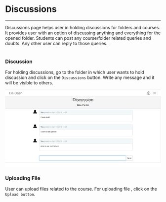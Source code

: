 # Discussions


---

Discussions page helps user in holding discussions for folders and courses. It provides user with an option of discussing anything and everything for the opened folder. Students can post any course/folder related queries and doubts. Any other user can reply to those queries.
<br/>
<br/>
### Discussion
For holding discussions, go to the folder in which user wants to hold discussion and click on the `Discussions` button. Write any message and it will be visible to others.

![](discussion.png)
### Uploading File
User can upload files related to the course. For uploading file , click on the `Upload button`.

